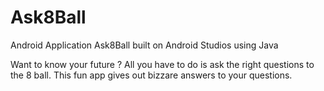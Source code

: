 # Ask8Ball
Android Application Ask8Ball built on Android Studios using Java

Want to know your future ?
All you have to do is ask the right questions to the 8 ball.
This fun app gives out bizzare answers to your questions.
